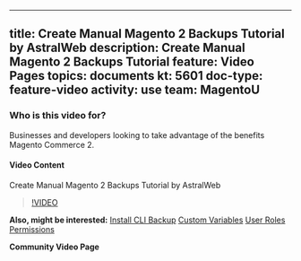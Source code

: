 
---
title: Create Manual Magento 2 Backups Tutorial by AstralWeb
description: Create Manual Magento 2 Backups Tutorial
feature: Video Pages
topics: documents
kt: 5601 
doc-type: feature-video
activity: use
team: MagentoU
---

### Who is this video for?

Businesses and developers looking to take advantage of the benefits Magento Commerce 2.

#### Video Content

Create Manual Magento 2 Backups Tutorial by AstralWeb
>[!VIDEO](https://video.tv.adobe.com/v/35736)


**Also, might be interested:**
[Install CLI Backup](https://devdocs.magento.com/guides/v2.4/install-gde/install/cli/install-cli-backup.html)
[Custom Variables](https://docs.magento.com/user-guide/marketing/variables-custom.html)
[User Roles Permissions](https://docs.magento.com/user-guide/system/permissions-user-roles.html)

**Community Video Page**